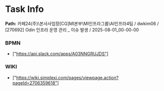 # Task Info

**Path:** 카페24(주)\본사사업장\[CG]MI본부\MI인프라그룹\AI인프라4팀 / dwkim06 / [270692] Odin 인프라 운영 관리 _ 이슈 발생 / 2025-08-01_00-00-00

### BPMN
- ["https://api.slack.com/apps/A03NNGRUJDS"]

### WIKI
- ["https://wiki.simplexi.com/pages/viewpage.action?pageId=2706359618"]

